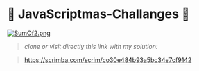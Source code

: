 #  :christmas_tree: JavaScriptmas-Challanges  :christmas_tree: 


[![SumOf2.png](https://i.postimg.cc/hjm4Nvb1/SumOf2.png)](https://postimg.cc/zbJ1gJQy)

> *clone or visit directly this link with my solution:*

>https://scrimba.com/scrim/co30e484b93a5bc34e7cf9142
